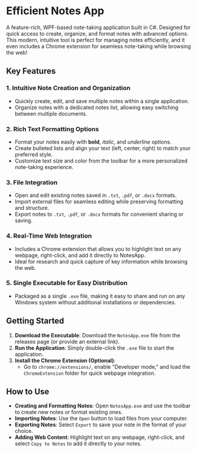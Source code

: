 # Efficient Notes App

A feature-rich, WPF-based note-taking application built in C#. Designed for quick access to create, organize, and format notes with advanced options. This modern, intuitive tool is perfect for managing notes efficiently, and it even includes a Chrome extension for seamless note-taking while browsing the web!

## Key Features

### 1. **Intuitive Note Creation and Organization**
   - Quickly create, edit, and save multiple notes within a single application.
   - Organize notes with a dedicated notes list, allowing easy switching between multiple documents.

### 2. **Rich Text Formatting Options**
   - Format your notes easily with **bold**, *italic*, and _underline_ options.
   - Create bulleted lists and align your text (left, center, right) to match your preferred style.
   - Customize text size and color from the toolbar for a more personalized note-taking experience.

### 3. **File Integration**
   - Open and edit existing notes saved in `.txt`, `.pdf`, or `.docx` formats.
   - Import external files for seamless editing while preserving formatting and structure.
   - Export notes to `.txt`, `.pdf`, or `.docx` formats for convenient sharing or saving.

### 4. **Real-Time Web Integration**
   - Includes a Chrome extension that allows you to highlight text on any webpage, right-click, and add it directly to NotesApp.
   - Ideal for research and quick capture of key information while browsing the web.

### 5. **Single Executable for Easy Distribution**
   - Packaged as a single `.exe` file, making it easy to share and run on any Windows system without additional installations or dependencies.

## Getting Started

1. **Download the Executable**: Download the `NotesApp.exe` file from the releases page (or provide an external link).
2. **Run the Application**: Simply double-click the `.exe` file to start the application.
3. **Install the Chrome Extension (Optional)**:
   - Go to `chrome://extensions/`, enable "Developer mode," and load the `ChromeExtension` folder for quick webpage integration.

## How to Use

- **Creating and Formatting Notes**: Open `NotesApp.exe` and use the toolbar to create new notes or format existing ones.
- **Importing Notes**: Use the `Open` button to load files from your computer.
- **Exporting Notes**: Select `Export` to save your note in the format of your choice.
- **Adding Web Content**: Highlight text on any webpage, right-click, and select `Copy to Notes` to add it directly to your notes.
